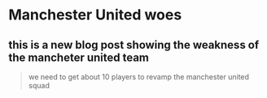 # Manchester United woes

## this is a new blog post showing the weakness of the mancheter united team

> we need to get about 10 players to revamp the manchester united squad
